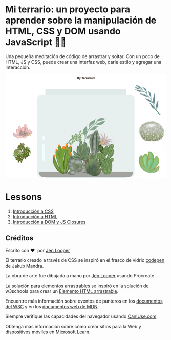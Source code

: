 # Mi terrario: un proyecto para aprender sobre la manipulación de HTML, CSS y DOM usando JavaScript 🌵🌱

Una pequeña meditación de código de arrastrar y soltar. Con un poco de HTML, JS y CSS, puede crear una interfaz web, darle estilo y agregar una interacción.

![mi terrario](../images/screenshot_gray.png)

# Lessons

1. [Introducción a CSS](./intro-to-css/README.md)
2. [Introducción a HTML](./intro-to-html/README.md)
3. [Introducción a DOM y JS Closures](intro-to-DOM-and-js-closures/README.md)

## Créditos

Escrito con ♥ ️ por [Jen Looper](https://www.twitter.com/jenlooper)

El terrario creado a través de CSS se inspiró en el frasco de vidrio [codepen](https://codepen.io/Rotarepmi/pen/rjpNZY) de Jakub Mandra.

La obra de arte fue dibujada a mano por [Jen Looper](http://jenlooper.com) usando Procreate.

La solución para elementos arrastrables se inspiró en la solución de w3schools para crear un [Elemento HTML arrastrable](https://www.w3schools.com/howto/howto_js_draggable.asp).

Encuentre más información sobre eventos de punteros en los [documentos del W3C](https://www.w3.org/TR/pointerevents1/) y en los [documentos web de MDN](https://developer.mozilla.org/docs/Web/API/Pointer_events).

Siempre verifique las capacidades del navegador usando [CanIUse.com](https://caniuse.com/).

Obtenga más información sobre cómo crear sitios para la Web y dispositivos móviles en [Microsoft Learn](https://docs.microsoft.com/learn/modules/build-simple-website/?WT.mc_id=academic-77807-sagibbon).
